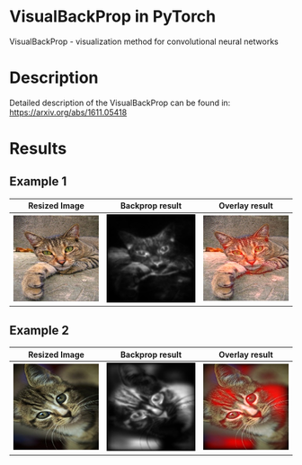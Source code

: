 # VisualBackProp in PyTorch
VisualBackProp - visualization method for convolutional neural networks

# Description
Detailed description of the VisualBackProp can be found in: https://arxiv.org/abs/1611.05418

# Results
## Example 1

Resized Image           |  Backprop result        |  Overlay result
:-------------------------:|:-------------------------:|:-------------------------:
![Orig](https://github.com/eugenelet/VisualBackProp-PyTorch/blob/master/image/resized_cat1.jpg) | ![Backprop result](https://github.com/eugenelet/VisualBackProp-PyTorch/blob/master/VBP_results/out_4_cat1.jpg) | ![Overlay](https://github.com/eugenelet/VisualBackProp-PyTorch/blob/master/overlay/overlay_cat1.jpg)

## Example 2

Resized Image           |  Backprop result        |  Overlay result
:-------------------------:|:-------------------------:|:-------------------------:
![Orig](https://github.com/eugenelet/VisualBackProp-PyTorch/blob/master/image/resized_cat2.jpg) | ![Backprop result](https://github.com/eugenelet/VisualBackProp-PyTorch/blob/master/VBP_results/out_4_cat2.jpg) | ![Overlay](https://github.com/eugenelet/VisualBackProp-PyTorch/blob/master/overlay/overlay_cat2.jpg)